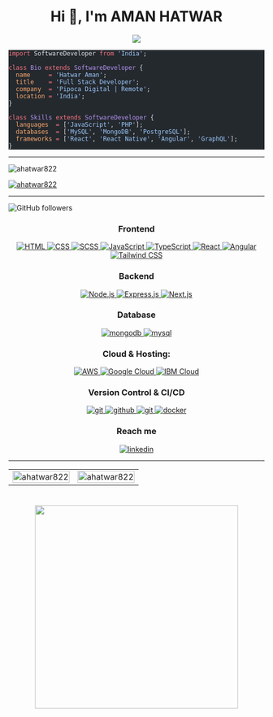 
<h1 align="center">Hi 👋, I'm AMAN HATWAR</h1>

<!-- top image -->
<p align="center">
  <img src="https://github.com/thompsonemerson/thompsonemerson/raw/master/cover-thompson.png">
</p>

<!-- code part -->
<pre class="astro-code github-dark" style="background-color:#24292e;color:#e1e4e8; overflow-x: auto;" tabindex="0"><code><span class="line"><span style="color:#F97583">import</span><span style="color:#E1E4E8"> SoftwareDeveloper </span><span style="color:#F97583">from</span><span style="color:#9ECBFF"> 'India'</span><span style="color:#E1E4E8">;</span></span>
<span class="line"></span>
<span class="line"><span style="color:#F97583">class</span><span style="color:#B392F0"> Bio</span><span style="color:#F97583"> extends</span><span style="color:#B392F0"> SoftwareDeveloper</span><span style="color:#E1E4E8"> {</span></span>
<span class="line"><span style="color:#FFAB70">  name</span><span style="color:#F97583">     =</span><span style="color:#9ECBFF"> 'Hatwar Aman'</span><span style="color:#E1E4E8">;</span></span>
<span class="line"><span style="color:#FFAB70">  title</span><span style="color:#F97583">    =</span><span style="color:#9ECBFF"> 'Full Stack Developer'</span><span style="color:#E1E4E8">;</span></span>
<span class="line"><span style="color:#FFAB70">  company</span><span style="color:#F97583">  =</span><span style="color:#9ECBFF"> 'Pipoca Digital | Remote'</span><span style="color:#E1E4E8">;</span></span>
<span class="line"><span style="color:#FFAB70">  location</span><span style="color:#F97583"> =</span><span style="color:#9ECBFF"> 'India'</span><span style="color:#E1E4E8">;</span></span>
<span class="line"><span style="color:#E1E4E8">}</span></span>
<span class="line"></span>
<span class="line"><span style="color:#F97583">class</span><span style="color:#B392F0"> Skills</span><span style="color:#F97583"> extends</span><span style="color:#B392F0"> SoftwareDeveloper</span><span style="color:#E1E4E8"> {</span></span>
<span class="line"><span style="color:#FFAB70">  languages</span><span style="color:#F97583">  =</span><span style="color:#E1E4E8"> [</span><span style="color:#9ECBFF">'JavaScript'</span><span style="color:#E1E4E8">, </span><span style="color:#9ECBFF">'PHP'</span><span style="color:#E1E4E8">];</span></span>
<span class="line"><span style="color:#FFAB70">  databases</span><span style="color:#F97583">  =</span><span style="color:#E1E4E8"> [</span><span style="color:#9ECBFF">'MySQL'</span><span style="color:#E1E4E8">, </span><span style="color:#9ECBFF">'MongoDB'</span><span style="color:#E1E4E8">, </span><span style="color:#9ECBFF">'PostgreSQL'</span><span style="color:#E1E4E8">];</span></span>
<span class="line"><span style="color:#FFAB70">  frameworks</span><span style="color:#F97583"> =</span><span style="color:#E1E4E8"> [</span><span style="color:#9ECBFF">'React'</span><span style="color:#E1E4E8">, </span><span style="color:#9ECBFF">'React Native'</span><span style="color:#E1E4E8">, </span><span style="color:#9ECBFF">'Angular'</span><span style="color:#E1E4E8">, </span><span style="color:#9ECBFF">'GraphQL'</span><span style="color:#E1E4E8">];</span></span>
<span class="line"><span style="color:#E1E4E8">}</span></span></code></pre>
<hr>

<!-- profile views -->
<p align="left"> <img src="https://komarev.com/ghpvc/?username=ahatwar822&label=Profile%20views&color=0e75b6&style=flat" alt="ahatwar822" /> </p>

<!-- profile trophy -->
<p align="left"> <a href="https://github.com/ryo-ma/github-profile-trophy">
 <img src="https://github-profile-trophy.vercel.app/?username=ahatwar822" alt="ahatwar822" /></a>
</p>

<hr>
<!-- info -->
<p><img src="https://img.shields.io/github/followers/ahatwar822?style=social" alt="GitHub followers"> <img src="https://img.shields.io/github/stars/ahatwar822?style=social" alt=""></p>


<h3 align="center">Frontend</h3>
<p align="center">
  <a href="https://developer.mozilla.org/en-US/docs/Web/HTML" target="_blank"> 
    <img src="https://img.shields.io/badge/HTML5-E34F26?style=for-the-badge&logo=html5&logoColor=white" alt="HTML">
  </a>
  <a href="https://developer.mozilla.org/en-US/docs/Web/CSS" target="_blank"> 
    <img src="https://img.shields.io/badge/CSS3-1572B6?style=for-the-badge&logo=css3&logoColor=white" alt="CSS">
  </a>
  <a href="https://sass-lang.com/" target="_blank"> 
    <img src="https://img.shields.io/badge/SCSS-CC6699?style=for-the-badge&logo=sass&logoColor=white" alt="SCSS">
  </a>
  <a href="https://developer.mozilla.org/en-US/docs/Web/JavaScript" target="_blank"> 
    <img src="https://img.shields.io/badge/JavaScript-F7DF1E?style=for-the-badge&logo=javascript&logoColor=black" alt="JavaScript">
  </a>
  <a href="https://www.typescriptlang.org/" target="_blank"> 
    <img src="https://img.shields.io/badge/TypeScript-3178C6?style=for-the-badge&logo=typescript&logoColor=white" alt="TypeScript">
  </a>
  <a href="https://react.dev/" target="_blank"> 
    <img src="https://img.shields.io/badge/React-61DAFB?style=for-the-badge&logo=react&logoColor=black" alt="React">
  </a>
  <a href="https://angular.io/" target="_blank"> 
    <img src="https://img.shields.io/badge/Angular-DD0031?style=for-the-badge&logo=angular&logoColor=white" alt="Angular">
  </a>
  <a href="https://tailwindcss.com/" target="_blank"> 
    <img src="https://img.shields.io/badge/Tailwind_CSS-06B6D4?style=for-the-badge&logo=tailwindcss&logoColor=white" alt="Tailwind CSS">
  </a>
</p>

<h3 align="center">Backend</h3>
<p align="center">
  <a href="https://nodejs.org/" target="_blank"> 
    <img src="https://img.shields.io/badge/Node.js-339933?style=for-the-badge&logo=nodedotjs&logoColor=white" alt="Node.js">
  </a>
  <a href="https://expressjs.com/" target="_blank"> 
    <img src="https://img.shields.io/badge/Express.js-000000?style=for-the-badge&logo=express&logoColor=white" alt="Express.js">
  </a>
  <a href="https://nextjs.org/" target="_blank"> 
    <img src="https://img.shields.io/badge/Next.js-000000?style=for-the-badge&logo=nextdotjs&logoColor=white" alt="Next.js">
  </a>
</p>

<h3 align="center">Database</h3>
<p align="center">
  <a href="https://www.mongodb.com/" target="_blank"> 
    <img src="https://img.shields.io/badge/mongodb-47A248.svg?style=for-the-badge&amp;logo=mongodb&amp;logoColor=white" alt="mongodb"> 
  </a> 
  <a href="https://www.mysql.org" target="_blank"> 
    <img src="https://img.shields.io/badge/MySQL-005C84?style=for-the-badge&amp;logo=mysql&amp;logoColor=white" alt="mysql"> 
  </a>
  
 
</p>
<h3 align="center">Cloud &amp; Hosting:</h3>
<p align="center">
  <a href="https://aws.amazon.com/" target="_blank">
    <img src="https://img.shields.io/badge/Amazon_AWS-232F3E?style=for-the-badge&logo=amazon-aws&logoColor=white" alt="AWS"> 
  </a>
  <a href="https://cloud.google.com/" target="_blank">
    <img src="https://img.shields.io/badge/Google_Cloud-4285F4?style=for-the-badge&logo=google-cloud&logoColor=white" alt="Google Cloud"> 
  </a>
  <a href="https://www.ibm.com/cloud" target="_blank">
    <img src="https://img.shields.io/badge/IBM_Cloud-1261FE?style=for-the-badge&logo=ibmcloud&logoColor=white" alt="IBM Cloud"> 
  </a>
</p>

</p>
<h3 align="center">Version Control &amp; CI/CD</h3>
<p align="center">
  <a href="https://git-scm.com/" target="_blank">
    <img src="https://img.shields.io/badge/git-F05032.svg?style=for-the-badge&amp;logo=git&amp;logoColor=white" alt="git">
  </a>
  <a href="https://github.com/ahatwar822" target="_blank">
    <img src="https://img.shields.io/badge/github-181717.svg?style=for-the-badge&amp;logo=github&amp;logoColor=white" alt="github">
  </a>
  <a href="https://gitlab.com/ahatwar822" target="_blank">
    <img src="https://img.shields.io/badge/gitlab-181717.svg?style=for-the-badge&amp;logo=gitlab&amp;logoColor=white" alt="git">
  </a>
    <a href="https://www.docker.com/" target="_blank">
    <img src="https://img.shields.io/badge/docker-2496ED.svg?style=for-the-badge&amp;logo=docker&amp;logoColor=white" alt="docker">
  </a>
  
</p>
<!-- <h3 align="center">Connect with me</h3>
<div style="margin-top:10px" align="center">
  <div>
    <a href="https://dev.to/bindian0509" target="_blank">
      <img src="https://img.shields.io/badge/DEV.to-0A0A0A.svg?style=for-the-badge&amp;logo=devdotto&amp;logoColor=white" alt="example">
    </a>
    <a href="https://bharatv90s.medium.com/" target="_blank">
      <img src="https://img.shields.io/badge/medium-000000.svg?style=for-the-badge&amp;logo=medium&amp;logoColor=white" alt="example">
    </a>
    <a href="https://www.linkedin.com/in/bharatverma/" target="_blank">
      <img src="https://img.shields.io/badge/Linked%20In-0A66C2.svg?style=for-the-badge&amp;logo=linkedin&amp;logoColor=white" alt="linkedin">
    </a>
    <a href="https://twitter.com/bindian0509" target="_blank">
      <img src="https://img.shields.io/badge/Twitter-1DA1F2.svg?style=for-the-badge&amp;logo=twitter&amp;logoColor=white" alt="example">
    </a>
  </div>
  <div>
    <a href="https://leetcode.com/bindian0509/" target="_blank">
      <img src="https://img.shields.io/badge/LeetCode-FFA116.svg?style=for-the-badge&amp;logo=leetcode&amp;logoColor=black" alt="example">
    </a>
        <a href="https://bharatv.hashnode.dev/" target="_blank">
      <img src="https://img.shields.io/badge/Hashnode-2962FF?style=for-the-badge&amp;logo=hashnode&amp;logoColor=white" alt="example">
    </a>
    <a href="https://stackoverflow.com/users/723817/bharat" target="_blank">
      <img src="https://img.shields.io/badge/Stack_Overflow-FE7A16?style=for-the-badge&amp;logo=stack-overflow&amp;logoColor=white" alt="example">
    </a>
  </div>
</div> -->
<h3 align="center">Reach me</h3>
<p align="center">
 <a href="https://www.linkedin.com/in/aman-hatwar/" target="_blank">
      <img src="https://img.shields.io/badge/Linked%20In-0A66C2.svg?style=for-the-badge&amp;logo=linkedin&amp;logoColor=white" alt="linkedin">
  </a>
<!--   <a href="https://t.me/PhoneixPerson" target="_blank">
    <img src="https://img.shields.io/badge/Telegram-26A5E4.svg?style=for-the-badge&amp;logo=telegram&amp;logoColor=white" alt="example">
  </a>
  <a href="mailto:bharatv@outlook.in?subject=Feedback%20From%20Github&amp;body=Hello," target="_blank">
    <img src="https://img.shields.io/badge/Outlook-0078D4.svg?style=for-the-badge&amp;logo=microsoftoutlook&amp;logoColor=white" alt="example">
  </a> -->
</p>

<hr>


<!-- </p>
<img align="right" alt="Coding" width="400" src="https://cdn.dribbble.com/users/1162077/screenshots/3848914/programmer.gif"> -->




<p align="center" width="100vw">
  <table width="100%">
    <tr>
      <td width="50%">
        <img width="100%" src="https://github-readme-stats.vercel.app/api/top-langs?username=ahatwar822&show_icons=true&locale=en&layout=compact" alt="ahatwar822" />
      </td>
      <td width="50%">
        <img width="100%" src="https://github-readme-stats.vercel.app/api?username=ahatwar822&show_icons=true&locale=en" alt="ahatwar822" />
      </td>
    </tr>
  </table>
</p>

</div>

<!-- ............................................................................................................................................... -->




<h1 align="center"> <img src="https://user-images.githubusercontent.com/74038190/229223263-cf2e4b07-2615-4f87-9c38-e37600f8381a.gif"  width="400"> </h1>











